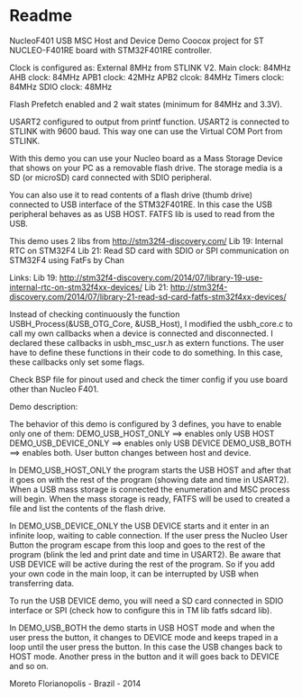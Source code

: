 # Readme #

NucleoF401 USB MSC Host and Device Demo Coocox project for 
ST NUCLEO-F401RE board with STM32F401RE controller.

Clock is configured as:
  External 8MHz from STLINK V2.
  Main clock: 84MHz
  AHB clock: 84MHz
  APB1 clock: 42MHz
  APB2 clcok: 84MHz
  Timers clock: 84MHz
  SDIO clock: 48MHz

Flash Prefetch enabled and 2 wait states (minimum for 84MHz and 3.3V).

USART2 configured to output from printf function. USART2 is connected to
STLINK with 9600 baud. This way one can use the Virtual COM Port from STLINK.

With this demo you can use your Nucleo board as a Mass Storage Device
that shows on your PC as a removable flash drive. The storage media is a
SD (or microSD) card connected with SDIO peripheral.

You can also use it to read contents of a flash drive (thumb drive)
connected to USB interface of the STM32F401RE. In this case the USB
peripheral behaves as as USB HOST. FATFS lib is used to read from the
USB.

This demo uses 2 libs from http://stm32f4-discovery.com/
  Lib 19: Internal RTC on STM32F4
  Lib 21: Read SD card with SDIO or SPI communication on STM32F4 using FatFs by Chan

  Links:
  Lib 19:
  http://stm32f4-discovery.com/2014/07/library-19-use-internal-rtc-on-stm32f4xx-devices/
  Lib 21:
  http://stm32f4-discovery.com/2014/07/library-21-read-sd-card-fatfs-stm32f4xx-devices/

Instead of checking continuously the function USBH_Process(&USB_OTG_Core, &USB_Host),
I modified the usbh_core.c to call my own callbacks when a device is connected and
disconnected.
I declared these callbacks in usbh_msc_usr.h as extern functions. The user have
to define these functions in their code to do something. In this case, these
callbacks only set some flags.

Check BSP file for pinout used and check the timer config if you use board other
than Nucleo F401.

Demo description:

The behavior of this demo is configured by 3 defines, you have to enable
only one of them:
  DEMO_USB_HOST_ONLY    ==> enables only USB HOST
  DEMO_USB_DEVICE_ONLY  ==> enables only USB DEVICE
  DEMO_USB_BOTH         ==> enables both. User button changes between host and device.

In DEMO_USB_HOST_ONLY the program starts the USB HOST and after that
it goes on with the rest of the program (showing date and time in USART2).
When a USB mass storage is connected the enumeration and MSC process will
begin. When the mass storage is ready, FATFS will be used to created
a file and list the contents of the flash drive.

In DEMO_USB_DEVICE_ONLY the USB DEVICE starts and it enter in an
infinite loop, waiting to cable connection. If the user press the Nucleo User Button
the program escape from this loop and goes to the rest of the program
(blink the led and print date and time in USART2). Be aware that USB DEVICE
will be active during the rest of the program. So if you add your own code in
the main loop, it can be interrupted by USB when transferring data.

To run the USB DEVICE demo, you will need a SD card connected in SDIO interface
or SPI (check how to configure this in TM lib fatfs sdcard lib).

In DEMO_USB_BOTH the demo starts in USB HOST mode and when the user
press the button, it changes to DEVICE mode and keeps traped in a loop
until the user press the button. In this case the USB changes back to
HOST mode. Another press in the button and it will goes back to DEVICE
and so on.

Moreto
Florianopolis - Brazil - 2014